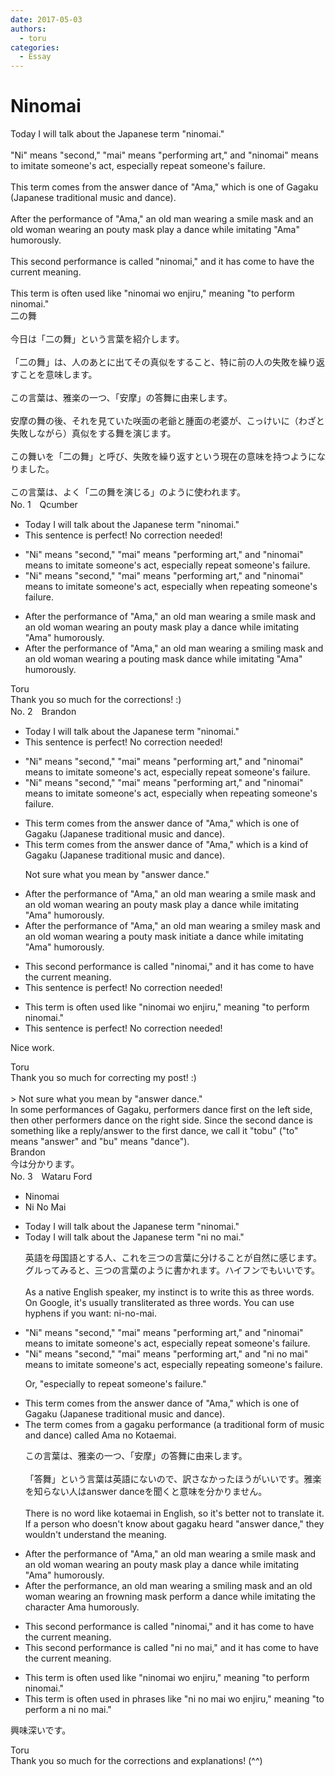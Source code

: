 ```yaml
---
date: 2017-05-03
authors:
  - toru
categories:
  - Essay
---
```


<h1 id="subject_show">Ninomai</h1>
<div class="date" hidden>May 3, 2017 09:35</div>
<div id="post"><div id="body_show_ori">
Today I will talk about the Japanese term "ninomai."<br/><br/>"Ni" means "second," "mai" means "performing art," and "ninomai" means to imitate someone's act, especially repeat someone's failure.<br/><br/>This term comes from the answer dance of "Ama," which is one of Gagaku (Japanese traditional music and dance).<br/><br/>After the performance of "Ama," an old man wearing a smile mask and an old woman wearing an pouty mask play a dance while imitating "Ama" humorously.<br/><br/>This second performance is called "ninomai," and it has come to have the current meaning.<br/><br/>This term is often used like "ninomai wo enjiru," meaning "to perform ninomai."
</div></div>

<!-- more -->

<div id="post_ja"><div id="body_show_mo">
二の舞<br/><br/>今日は「二の舞」という言葉を紹介します。<br/><br/>「二の舞」は、人のあとに出てその真似をすること、特に前の人の失敗を繰り返すことを意味します。<br/><br/>この言葉は、雅楽の一つ、「安摩」の答舞に由来します。<br/><br/>安摩の舞の後、それを見ていた咲面の老爺と腫面の老婆が、こっけいに（わざと失敗しながら）真似をする舞を演じます。<br/><br/>この舞いを「二の舞」と呼び、失敗を繰り返すという現在の意味を持つようになりました。<br/><br/>この言葉は、よく「二の舞を演じる」のように使われます。
</div></div>
<div id="block"><div class="first_name"> No. 1　<span class="just_name">Qcumber</span></div><div id="block2">
<ul class="correction_field">
<li class="incorrect">Today I will talk about the Japanese term "ninomai."</li>
<li class="corrected perfect">This sentence is perfect! No correction needed!</li>
</ul>
<ul class="correction_field">
<li class="incorrect">"Ni" means "second," "mai" means "performing art," and "ninomai" means to imitate someone's act, especially repeat someone's failure.</li>
<li class="corrected correct">
"Ni" means "second," "mai" means "performing art," and "ninomai" means to imitate someone's act, especially when repeating someone's failure.
</li>
</ul>
<ul class="correction_field">
<li class="incorrect">After the performance of "Ama," an old man wearing a smile mask and an old woman wearing an pouty mask play a dance while imitating "Ama" humorously.</li>
<li class="corrected correct">
After the performance of "Ama," an old man wearing a smiling mask and an old woman wearing a pouting mask dance while imitating "Ama" humorously.
</li>
</ul>
</div><div class="name"><span class="just_name">Toru</span><br>
Thank you so much for the corrections! :)
</div>
</div>
<div id="block"><div class="first_name"> No. 2　<span class="just_name">Brandon</span></div><div id="block2">
<ul class="correction_field">
<li class="incorrect">Today I will talk about the Japanese term "ninomai."</li>
<li class="corrected perfect">This sentence is perfect! No correction needed!</li>
</ul>
<ul class="correction_field">
<li class="incorrect">"Ni" means "second," "mai" means "performing art," and "ninomai" means to imitate someone's act, especially repeat someone's failure.</li>
<li class="corrected correct">
"Ni" means "second," "mai" means "performing art," and "ninomai" means to imitate someone's act, especially <span class="f_red">when repeating</span> someone's failure.
</li>
</ul>
<ul class="correction_field">
<li class="incorrect">This term comes from the answer dance of "Ama," which is one of Gagaku (Japanese traditional music and dance).</li>
<li class="corrected correct">
This term comes from the <span class="f_gray">answer</span> dance of "Ama," which is <span class="f_red">a kind of</span> Gagaku (Japanese traditional music and dance).
<p class="correction_comment">Not sure what you mean by "answer dance."</p>
</li>
</ul>
<ul class="correction_field">
<li class="incorrect">After the performance of "Ama," an old man wearing a smile mask and an old woman wearing an pouty mask play a dance while imitating "Ama" humorously.</li>
<li class="corrected correct">
After the performance of "Ama," an old man wearing a <span class="f_red">smiley</span> mask and an old woman wearing <span class="f_red">a</span> pouty mask <span class="f_red">initiate</span> a dance while imitating "Ama" humorously.
</li>
</ul>
<ul class="correction_field">
<li class="incorrect">This second performance is called "ninomai," and it has come to have the current meaning.</li>
<li class="corrected perfect">This sentence is perfect! No correction needed!</li>
</ul>
<ul class="correction_field">
<li class="incorrect">This term is often used like "ninomai wo enjiru," meaning "to perform ninomai."</li>
<li class="corrected perfect">This sentence is perfect! No correction needed!</li>
</ul>
<p class="comment_small">
 Nice work.
</p>

</div><div class="name"><span class="just_name">Toru</span><br>
Thank you so much for correcting my post! :)<br/><br/>&gt; Not sure what you mean by "answer dance."<br/>In some performances of Gagaku, performers dance first on the left side, then other performers dance on the right side. Since the second dance is something like a reply/answer to the first dance, we call it "tobu" ("to" means "answer" and "bu" means "dance").
</div>
<div class="name"><span class="just_name">Brandon</span><br>
今は分かります。
</div>
</div>
<div id="block"><div class="first_name"> No. 3　<span class="just_name">Wataru Ford</span></div><div id="block2">
<ul class="correction_field">
<li class="incorrect">Ninomai</li>
<li class="corrected correct">
<span class="f_blue">Ni No Mai</span>
</li>
</ul>
<ul class="correction_field">
<li class="incorrect">Today I will talk about the Japanese term "ninomai."</li>
<li class="corrected correct">
Today I will talk about the Japanese term "<span class="f_blue">ni no mai</span>."
<p class="correction_comment">英語を母国語とする人、これを三つの言葉に分けることが自然に感じます。グルってみると、三つの言葉のように書かれます。ハイフンでもいいです。<br/><br/>As a native English speaker, my instinct is to write this as three words. On Google, it's usually transliterated as three words. You can use hyphens if you want: ni-no-mai.</p>
</li>
</ul>
<ul class="correction_field">
<li class="incorrect">"Ni" means "second," "mai" means "performing art," and "ninomai" means to imitate someone's act, especially repeat someone's failure.</li>
<li class="corrected correct">
"Ni" means "second," "mai" means "performing art," and "<span class="f_blue">ni no mai</span>" means to imitate someone's act, especially repeat<span class="f_red">ing</span> someone's failure.
<p class="correction_comment">Or, "especially to repeat someone's failure."</p>
</li>
</ul>
<ul class="correction_field">
<li class="incorrect">This term comes from the answer dance of "Ama," which is one of Gagaku (Japanese traditional music and dance).</li>
<li class="corrected correct">
<span class="f_red">The term comes from a gagaku performance (a traditional form of music and dance) called Ama no Kotaemai.</span>
<p class="correction_comment">この言葉は、雅楽の一つ、「安摩」の答舞に由来します。<br/><br/>「答舞」という言葉は英語にないので、訳さなかったほうがいいです。雅楽を知らない人はanswer danceを聞くと意味を分かりません。<br/><br/>There is no word like kotaemai in English, so it's better not to translate it. If a person who doesn't know about gagaku heard "answer dance," they wouldn't understand the meaning.</p>
</li>
</ul>
<ul class="correction_field">
<li class="incorrect">After the performance of "Ama," an old man wearing a smile mask and an old woman wearing an pouty mask play a dance while imitating "Ama" humorously.</li>
<li class="corrected correct">
After the performance<span class="f_red">, an</span> old man wearing a <span class="f_red">smiling</span> mask and an old woman wearing an <span class="f_red">frowning</span> mask perform a dance while imitating <span class="f_red">the character</span> Ama humorously.
</li>
</ul>
<ul class="correction_field">
<li class="incorrect">This second performance is called "ninomai," and it has come to have the current meaning.</li>
<li class="corrected correct">
This second performance is called "<span class="f_blue">ni no mai</span>," and it has come to have the current meaning.
</li>
</ul>
<ul class="correction_field">
<li class="incorrect">This term is often used like "ninomai wo enjiru," meaning "to perform ninomai."</li>
<li class="corrected correct">
This term is often used <span class="f_blue">in phrases</span> like "<span class="f_blue">ni no mai</span> wo enjiru," meaning "to perform <span class="f_red">a</span> <span class="f_blue">ni no mai</span>."
</li>
</ul>
<p class="comment_small">
 興味深いです。
</p>

</div><div class="name"><span class="just_name">Toru</span><br>
Thank you so much for the corrections and explanations! (^^)
</div>
</div>
